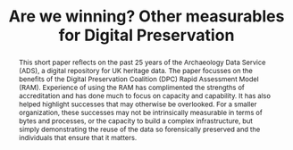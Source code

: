 ---
abstract: 'This short paper reflects on the past 25 years of the Archaeology Data
  Service (ADS), a digital repository for UK heritage data.  The paper focusses on
  the benefits of the Digital Preservation Coalition (DPC) Rapid Assessment Model
  (RAM).  Experience of using the RAM has complimented the strengths of accreditation
  and has done much to focus on capacity and capability. It has also helped highlight
  successes that may otherwise be overlooked. For a smaller organization, these successes
  may not be intrinsically measurable in terms of bytes and processes, or the capacity
  to build a complex infrastructure, but simply demonstrating the reuse of the data
  so forensically preserved and the individuals that ensure that it matters.

  '
creators:
- Evans, Tim
date: null
document_url: https://services.phaidra.univie.ac.at/api/object/o:1424951/download
grand_parent: iPRES
institutions:
- Archaeology Data Service
keywords:
- maturity modelling
- designated community
- data reuse
- capability
landing_page_url: https://phaidra.univie.ac.at/o:1424951
language: eng
layout: publication
license: CC BY 4.0 International
notes_url: null
parent: iPRES 2021
presentation_url: null
publication_type: paper
size: 359497
source_name: iPRES
title: Are we winning? Other measurables for Digital Preservation
year: 2021
---